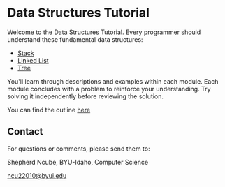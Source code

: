 # Data Structures Tutorial

Welcome to the Data Structures Tutorial. Every programmer should understand these fundamental data structures:

- [Stack](Stacks.md)
- [Linked List](Linked_list.md)
- [Tree](Tree.md)

You'll learn through descriptions and examples within each module. Each module concludes with a problem to reinforce your understanding. Try solving it independently before reviewing the solution.

You can find the outline [here](outline.md)

## Contact

For questions or comments, please send them to:

Shepherd Ncube, BYU-Idaho, Computer Science

ncu22010@byui.edu
